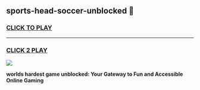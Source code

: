 
## sports-head-soccer-unblocked 👋
<h3>
<a href="https://premium.freeplayer.one?title=sports-head-soccer-unblocked&ref=14F">CLICK TO PLAY</a></h3>
<hr>

<h3>
<a href="https://premium.freeplayer.one?title=sports-head-soccer-unblocked&ref=14F">CLICK 2 PLAY</a>
  
</h3>

<a href="https://premium.freeplayer.one?title=sports-head-soccer-unblocked&ref=12F/"><img src="https://clearcache.store/games.png"></a>


**worlds hardest game unblocked: Your Gateway to Fun and Accessible Online Gaming**
